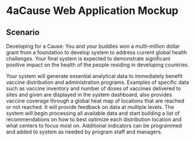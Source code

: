 # 4aCause Web Application Mockup

## Scenario
Developing for a Cause: You and your buddies won a multi-million dollar grant from a
foundation to develop system to address current global health challenges. Your final system
is expected to demonstrate significant positive impact on the health of the people residing in
developing countries.

Your system will generate essential analytical data to immediately benefit vaccine
distribution and administration programs. Examples of specific data such as vaccine
inventory and number of doses of vaccines delivered to sites and given are displayed in the
system dashboard, also provides vaccine coverage through a global heat map of locations
that are reached or not reached. It will provide feedback on data at multiple levels. The
system will begin processing all available data and start building a list of recommendations
on how to best optimize each distribution location and what centers to focus most on.
Additional indicators can be programmed and added to system as needed by program staff
and managers.
